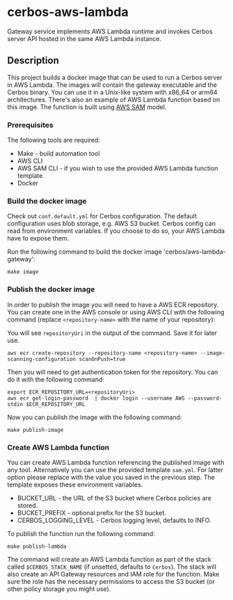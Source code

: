 # cerbos-aws-lambda
Gateway service implements AWS Lambda runtime and invokes Cerbos server API hosted in the same AWS Lambda instance.

## Description
This project builds a docker image that can be used to run a Cerbos server in AWS Lambda. The images will contain the gateway executable and the Cerbos binary.
You can use it in a Unix-like system with x86_64 or arm64 architectures. There's also an example of AWS Lambda function based on this image. The function is built using [AWS SAM](https://docs.aws.amazon.com/serverless-application-model/latest/developerguide/what-is-sam.html) model.

### Prerequisites

The following tools are required:
- Make - build automation tool
- AWS CLI
- AWS SAM CLI - if you wish to use the provided AWS Lambda function template.
- Docker

### Build the docker image

Check out `conf.default.yml` for Cerbos configuration. The default configuration uses blob storage, e.g. AWS S3 bucket. Cerbos config can read from environment variables. If you choose to do so, your AWS Lambda have to expose them.

Run the following command to build the docker image 'cerbos/aws-lambda-gateway':
```shell
make image
```

### Publish the docker image

In order to publish the image you will need to have a AWS ECR repository. You can create one in the AWS console or using AWS CLI with the following command (replace `<repository-name>` with the name of your repository):

You will see `repositoryUri` in the output of the command. Save it for later use.
```shell
aws ecr create-repository --repository-name <repository-name> --image-scanning-configuration scanOnPush=true
```

Then you will need to get authentication token for the repository. You can do it with the following command:

```shell
export ECR_REPOSITORY_URL=<repositoryUri>
aws ecr get-login-password  | docker login --username AWS --password-stdin $ECR_REPOSITORY_URL
```

Now you can publish the image with the following command:
```shell
make publish-image
```

### Create AWS Lambda function
You can create AWS Lambda function referencing the published image with any tool. Alternatively you can use the provided template `sam.yml`. For latter option please replace <repositoryUri> with the value you saved in the previous step. The template exposes these environment variables.
- BUCKET_URL - the URL of the S3 bucket where Cerbos policies are stored.
- BUCKET_PREFIX - optional prefix for the S3 bucket.
- CERBOS_LOGGING_LEVEL - Cerbos logging level, defaults to INFO.

To publish the function run the following command:
```shell
make publish-lambda
```

The command will create an AWS Lambda function as part of the stack called `$CERBOS_STACK_NAME` (if unsetted, defaults to `Cerbos`). The stack will also create an API Gateway resources and IAM role for the function. Make sure the role has the necessary permissions to access the S3 bucket (or other policy storage you might use).